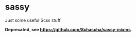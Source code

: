 # sassy

Just some useful Scss stuff.

**Deprecated, see https://github.com/Schascha/sassy-mixins**
